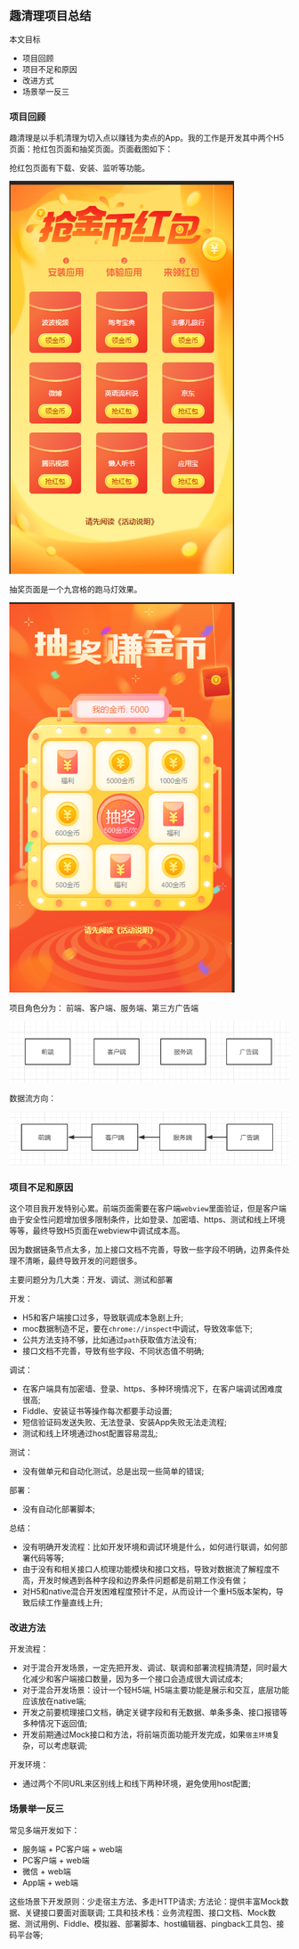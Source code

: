 ## 趣清理项目总结

本文目标
* 项目回顾
* 项目不足和原因
* 改进方式
* 场景举一反三


### 项目回顾
趣清理是以手机清理为切入点以赚钱为卖点的App。我的工作是开发其中两个H5页面：抢红包页面和抽奖页面。页面截图如下：  

抢红包页面有下载、安装、监听等功能。  

![qql_page1](../static/qql_page1.png)

抽奖页面是一个九宫格的跑马灯效果。  

![qql_page2](../static/qql_page2.png)

项目角色分为： 前端、客户端、服务端、第三方广告端  

![qql_quese](../static/qql_juese.png)

数据流方向：  

![qql_data](../static/qql_data.png)



### 项目不足和原因

这个项目我开发特别心累。前端页面需要在客户端`webview`里面验证，但是客户端由于安全性问题增加很多限制条件，比如登录、加密墙、https、测试和线上环境等等，最终导致H5页面在webview中调试成本高。

因为数据链条节点太多，加上接口文档不完善，导致一些字段不明确，边界条件处理不清晰，最终导致开发的问题很多。

主要问题分为几大类：开发、调试、测试和部署

开发：
* H5和客户端接口过多，导致联调成本急剧上升;
* moc数据制造不足，要在`chrome://inspect`中调试，导致效率低下;
* 公共方法支持不够，比如通过`path`获取值方法没有;
* 接口文档不完善，导致有些字段、不同状态值不明确;

调试：
* 在客户端具有加密墙、登录、https、多种环境情况下，在客户端调试困难度很高;
* Fiddle、安装证书等操作每次都要手动设置;
* 短信验证码发送失败、无法登录、安装App失败无法走流程;
* 测试和线上环境通过host配置容易混乱;

测试：
* 没有做单元和自动化测试，总是出现一些简单的错误;

部署：
* 没有自动化部署脚本;

总结：

* 没有明确开发流程：比如开发环境和调试环境是什么，如何进行联调，如何部署代码等等;
* 由于没有和相关接口人梳理功能模块和接口文档，导致对数据流了解程度不高，开发时候遇到各种字段和边界条件问题都是前期工作没有做；
* 对H5和native混合开发困难程度预计不足，从而设计一个重H5版本架构，导致后续工作量直线上升;


### 改进方法

开发流程：

* 对于混合开发场景，一定先把开发、调试、联调和部署流程搞清楚，同时最大化减少和客户端接口数量，因为多一个接口会造成很大调试成本; 
* 对于混合开发场景：设计一个轻H5端, H5端主要功能是展示和交互，底层功能应该放在native端;
* 开发之前要梳理接口文档，确定关键字段和有无数据、单条多条、接口报错等多种情况下返回值;
* 开发前期通过Mock接口和方法，将前端页面功能开发完成，如果`宿主环境`复杂，可以考虑联调;

开发环境：
* 通过两个不同URL来区别线上和线下两种环境，避免使用host配置;


### 场景举一反三

常见多端开发如下：

* 服务端 + PC客户端 + web端
* PC客户端 + web端
* 微信 + web端
* App端 + web端

这些场景下开发原则：少走宿主方法、多走HTTP请求;
方法论：提供丰富Mock数据、关键接口要面对面联调;
工具和技术栈：业务流程图、接口文档、Mock数据、测试用例、Fiddle、模拟器、部署脚本、host编辑器、pingback工具包、接码平台等;
